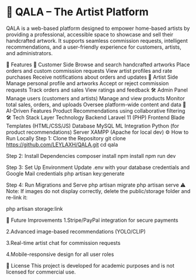 # 🎨 QALA – The Artist Platform
QALA is a web-based platform designed to empower home-based artists by providing a professional, accessible space to showcase and sell their handcrafted artwork. It supports seamless commission requests, intelligent recommendations, and a user-friendly experience for customers, artists, and administrators.

🚀 Features
🔸 Customer Side
Browse and search handcrafted artworks
Place orders and custom commission requests
View artist profiles and rate purchases
Receive notifications about orders and updates
🎨 Artist Side
Manage personal profile and artworks
Accept or reject commission requests
Track orders and sales
View ratings and feedback
🛠️ Admin Panel
Manage users (customers and artists)
Manage and view products
Monitor total sales, orders, and uploads
Oversee platform-wide content and data
🧠 AI-Driven Features
Product Recommendations using collaborative filtering
🛠️ Tech Stack
Layer	Technology
Backend	Laravel 11 (PHP)
Frontend	Blade Templates (HTML/CSS/JS)
Database	MySQL
ML Integration	Python (for product recommendations)
Server	XAMPP (Apache for local dev)
⚙️ How to Run Locally
Step 1: Clone the Repository
git clone https://github.com/LEYLAXH/QALA.git cd qala

Step 2: Install Dependencies
composer install npm install npm run dev

Step 3: Set Up Environment
Update .env with your database credentials and Google Mail credentials php artisan key:generate

Step 4: Run Migrations and Serve
php artisan migrate php artisan serve ⚠️ Note: If images do not display correctly, delete the public/storage folder and re-link it:

php artisan storage:link

🌱 Future Improvements
1.Stripe/PayPal integration for secure payments

2.Advanced image-based recommendations (YOLO/CLIP)

3.Real-time artist chat for commission requests

4.Mobile-responsive design for all user roles

📄 License
This project is developed for academic purposes and is not licensed for commercial use.
